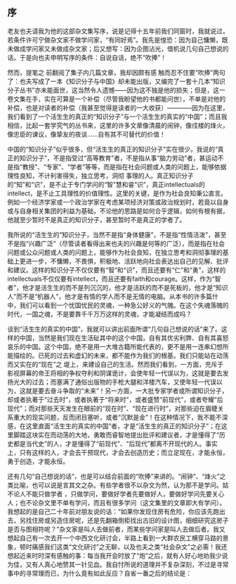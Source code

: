 ## 序

老友也夫请我为他的这部杂文集写序，说是记得十五年前我们同窗时，我就说过，若条件许可宁做杂文家不做学问家，“有同好焉”。我先是惶恐：因为自己慵懒，既未做成学问家又未做成杂文家；后又想写：因为企图沾光，借机说几句自己想说的话。于是向也夫申明写序的条件：自说自话，绝不“吹捧”！

然而，提笔之 前翻阅了集子内几篇文章，我却因颇有感 触而忍不住要“吹捧”两句了：也夫写成了一本《知识分子与中国》却未能出版，又编完了一套十几本“知识分子丛书”亦未能面世，这当然令人遗憾——因为这不独是他的损失；但是，这一卷文集在手，实在可算是一个补偿（尽管我盼望他的书都能问世），不单是对他的补偿，也是对读者的补偿（我甚至觉得是读者的一大收获）————因为在这里，我们看到了一个活生生的真正的“知识分子”与一个活生生的真实的“中国”；而且我相信，比起一套学究气的丛书来，这里的许多文章像清晨的闹钟，像戍楼的烽火，像忠臣的谏议，像挚友的夜谈……自有其不可替代的价值！

中国的“知识分子”似乎很多，但“活生生的真正的知识分子”实在很少。我说的“真正的知识分子”，不是指受过“高等教育”者，不是指从事“脑力劳动”者，甚运动不是指“教授”、“专家”、“学者”等等，而是指在社会问题或人类的问题上，能够依据理性良知，不计利害得失，独立思考，洞彻 事理的人。真正知识分子的“知”和“识”，是不止于专门学问的“智”慧和睿“识”，真正intellectuals的intellect，是不止工具理性的价值理性。这里的关键，是作为社会良知秉公直言。例如一个经济学家或一个政治学家在考虑某项经济对策或政治规划时，若竟以自身或与自身相关集团的利益为基础，不论他的思路是如何合乎逻辑，如何有根有据，他就至少暂时不是真正的知识分子，甚至暂时不是真正的学者了。

我所说的“活生生的”知识分子，当然不是指“身体健康”，不是指“性情活泼”，甚至不是指“兴趣广泛”（尽管读者看得出来也夫的兴趣是何等的广泛），而是指在社会问题或公众问题或人类的问题上，能够作为社会良知，在独立思考和洞彻事理的基础上更进一步，不慵懒，不畏惧，积极地、活跃地向社会表达出自己的见解、批评和建议。这样的知识分子不仅仅要有“智”和“识”，而且还要有“仁”和“勇”，这样的intellectuals不仅仅要有intellect，而且还要有faith和courage。这样，作为“智者”，他才是活生生的而不是列沉沉的，他才是活跃的而不是死板的，他才是“知识人”而不是“机器人”，他才是有情的学人而不是无情的电脑。从本书的许多篇什中，我们可以看到一个忧国忧民的灵魂，一种急公好义的气魄。在这个失魂落魄的时代，一国之魂，不是要靠千千万万这样的灵魂，才能凝结而成吗？

谈到“活生生的真实的中国”，我就可以讲出前面所谓“几句自己想说的话”来了。这样的中国，当然是我们现在生活砋其中的这个中国，自有其优劣利弊、自有其喜怒哀乐的中国。这个中国，绝不是用一大堆古籍所能代表的，更不是用一连串幻想所能描绘的。已死的过去和虚幻的未来，都不能作为我们的根基。我们只能站在动荡而又实在的“现在”之 堤上，来建设自己的生活。然而我们看到，一方面，充斥于影视屏幕的帝王将相的争权夺利和阴谋诡计，会使年轻一代误以为，这就是要去发扬光大的过去；而塞满了通俗出版物的手枪大腿和洋楼汽车，又使年轻一代误以为，这就是要去奋斗争取的“未来”！另一方面，一大批专家学者或所谓知识分子，却或者执著于“过去时”，或者执著于“将来时”，或者盛赞“前现代”，或者夸耀“后现代”；而对那些天天发生在眼前的“现在时”、“现在进行时”，对那些迫在眉睫关系重大的现实问题，反而闭目塞听，或者“沉默是金”！在这种情况下，我不能不深感，在这里直面“活生生的真实的中国”者，才是“活生生的真正的知识分子”；在这里脚踏这块实在而动荡的大地，勇敢而睿智地提出批评和建议者，才是懂得了“历史都是当代史”的人，才是懂得了“前现代”、“后现代”都离不开现代的人。事实上，只有这样的人，才会去干预现代，才会去创造历史；而立足现在，才能永恒，勇于创造，才能永恒。

还有几句“自己想说的话”，也是可以结合前面的“吹捧”来讲的。“闹钟”、“烽火”之类比喻，也可以说是言其文之杂。有些学者很不以杂文为然，认为那不是学问。姑不论人不能只做学者 ，只做学问，要做好学者先要做好人，要做好学问先要关心人；也不论杂文里不单有学问，而且有很多学问（这文集里的文章即大有学问）。我想起的是自己二十年前对朋友说的话：“如果你发现住房有危险，你应该先跑出去，另找住房或另造住房呢，还是先翻箱倒柜找出古旧的设计图，细细研究这房子是否与图相符呢？”杂文家是叫人去做前者，而某些学问家是叫人去做后者。我又想起自己有一次去开一个中西文化研讨会，半路上看到一大群农民工横穿马路的景象，顿时痛感我们这类“文化研讨”之无聊，以及也夫之类“社会杂文”之必需！我还想起近来时时深有感触的事：每当我开会时放了“炮”之后，就有人好心地劝我少说为佳，又有人真心地赞其一针见血。我自忖所说的道理并不复杂深刻，不过是寻常事中的寻常理而已，为什么竟有如此反应？自省一番之后的结论是：